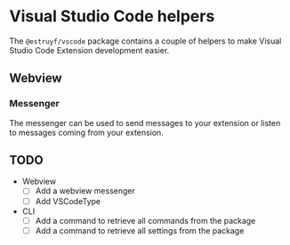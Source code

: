 # Visual Studio Code helpers

The `@estruyf/vscode` package contains a couple of helpers to make Visual Studio Code Extension development easier.

## Webview

### Messenger

The messenger can be used to send messages to your extension or listen to messages coming from your extension.

## TODO

- Webview
  - [ ] Add a webview messenger
  - [ ] Add VSCodeType
- CLI
  - [ ] Add a command to retrieve all commands from the package
  - [ ] Add a command to retrieve all settings from the package